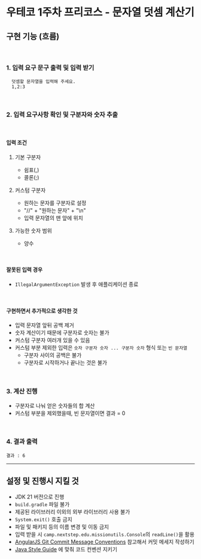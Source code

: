 # 우테코 1주차 프리코스 - 문자열 덧셈 계산기

## 구현 기능 (흐름)

<br/>

### 1. 입력 요구 문구 출력 및 입력 받기

      덧셈할 문자열을 입력해 주세요.
      1,2:3

<br/>

### 2. 입력 요구사항 확인 및 구분자와 숫자 추출

<br/>

#### 입력 조건

1. 기본 구분자
    - 쉼표(,)
    - 콜론(;)


2. 커스텀 구분자
    - 원하는 문자를 구분자로 설정
    - "//" + "원하는 문자" + "\n"
    - 입력 문자열의 맨 앞에 위치


3. 가능한 숫자 범위
    - 양수

<br/>

#### 잘못된 입력 경우

- `IllegalArgumentException` 발생 후 애플리케이션 종료

<br/>

#### 구현하면서 추가적으로 생각한 것

- 입력 문자열 앞뒤 공백 제거
- 숫자 계산이기 때문에 구분자로 숫자는 불가
- 커스텀 구분자 여러개 있을 수 있음
- 커스텀 부분 제외한 입력은 `숫자 구분자 숫자 ... 구분자 숫자` 형식 또는 `빈 문자열`
   - 구분자 사이의 공백은 불가
   - 구분자로 시작하거나 끝나는 것은 불가

<br/>

### 3. 계산 진행

- 구분자로 나눠 얻은 숫자들의 합 계산
- 커스텀 부분을 제외했을때, 빈 문자열이면 결과 = 0

<br/>

### 4. 결과 출력

    결과 : 6

---

## 설정 및 진행시 지킬 것

- JDK 21 버전으로 진행
- `build.gradle` 파일 불가
- 제공된 라이브러리 이외의 외부 라이브러리 사용 불가
- `System.exit()` 호출 금지
- 파일 및 패키지 등의 이름 변경 및 이동 금지
- 입력 받을 시 `camp.nextstep.edu.missionutils.Console`의 `readLine()`을 활용
- [AngularJS Git Commit Message Conventions](https://gist.github.com/stephenparish/9941e89d80e2bc58a153) 참고해서 커밋 메세지
  작성하기
- [Java Style Guide](https://github.com/woowacourse/woowacourse-docs/tree/main/styleguide/java) 에 맞춰 코드 컨벤션 지키기